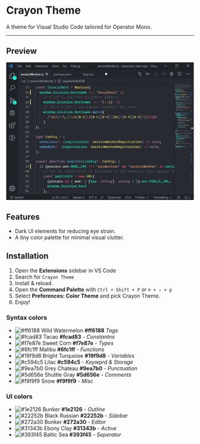 # Crayon Theme

A theme for Visual Studio Code tailored for Operator Mono.

---

## Preview

![Preview](images/crayon-theme-01.png)

## Features

- Dark UI elements for reducing eye strain.
- A tiny color palette for minimal visual clutter.

## Installation

1. Open the **Extensions** sidebar in VS Code
2. Search for `Crayon Theme`
3. Install & reload.
4. Open the **Command Palette** with `Ctrl + Shift + P` or `⌘ + ⇧ + p`
5. Select **Preferences: Color Theme** and pick Crayon Theme.
6. Enjoy!

### Syntax colors

- ![#ff6188](https://placehold.it/15/ff6188/000000?text=+) Wild Watermelon **#ff6188** _Tags_
- ![#fcad83](https://placehold.it/15/fcad83/000000?text=+) Tacao **#fcad83** - _Constantns_
- ![#f7e87e](https://placehold.it/15/f7e87e/000000?text=+) Sweet Corn **#f7e87e** - _Types_
- ![#6fc1ff](https://placehold.it/15/6fc1ff/000000?text=+) Malibu **#6fc1ff** - _Functions_
- ![#19f9d8](https://placehold.it/15/19f9d8/000000?text=+) Bright Turquoise **#19f9d8** - _Variables_
- ![#c594c5](https://placehold.it/15/c594c5/000000?text=+) Lilac **#c594c5** - _Keywprd & Storage_
- ![#9ea7b0](https://placehold.it/15/9ea7b0/000000?text=+) Grey Chateau **#9ea7b0** - _Punctuation_
- ![#5d656e](https://placehold.it/15/5d656e/000000?text=+) Shuttle Gray **#5d656e** - _Comments_
- ![#f9f9f9](https://placehold.it/15/f9f9f9/000000?text=+) Snow **#f9f9f9** - _Misc_

### UI colors

- ![#1e2126](https://placehold.it/15/1e2126/000000?text=+) Bunker **#1e2126** - _Outline_
- ![#22252b](https://placehold.it/15/22252b/000000?text=+) Black Russian **#22252b** - _Sidebar_
- ![#272a30](https://placehold.it/15/272a30/000000?text=+) Bunker **#272a30** - _Editor_
- ![#31343b](https://placehold.it/15/31343b/000000?text=+) Ebony Clay **#31343b** - _Active_
- ![#393f45](https://placehold.it/15/393f45/000000?text=+) Baltic Sea **#393f45** - _Seperator_
